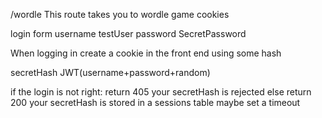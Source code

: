 

/wordle
This route takes you to wordle game
cookies 

login form
username testUser
password SecretPassword

When logging in create a cookie in the front end using some hash

secretHash JWT(username+password+random)

if the login is not right:
    return 405 your secretHash is rejected
else 
    return 200 your secretHash is stored in a sessions table maybe set a timeout



